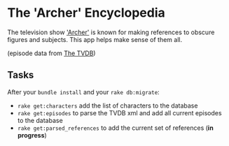 
The 'Archer' Encyclopedia
========================
The television show ['Archer'](http://www.fxnetworks.com/archer) is known for making references to obscure figures and subjects. This app helps make sense of them all.

(episode data from [The TVDB](http://thetvdb.com/))

Tasks
-----------
After your `bundle install` and your `rake db:migrate`: 
* `rake get:characters` add the list of characters to the database
* `rake get:episodes` to parse the TVDB xml and add all current episodes to the database 
* `rake get:parsed_references` to add the current set of references (**in progress**)